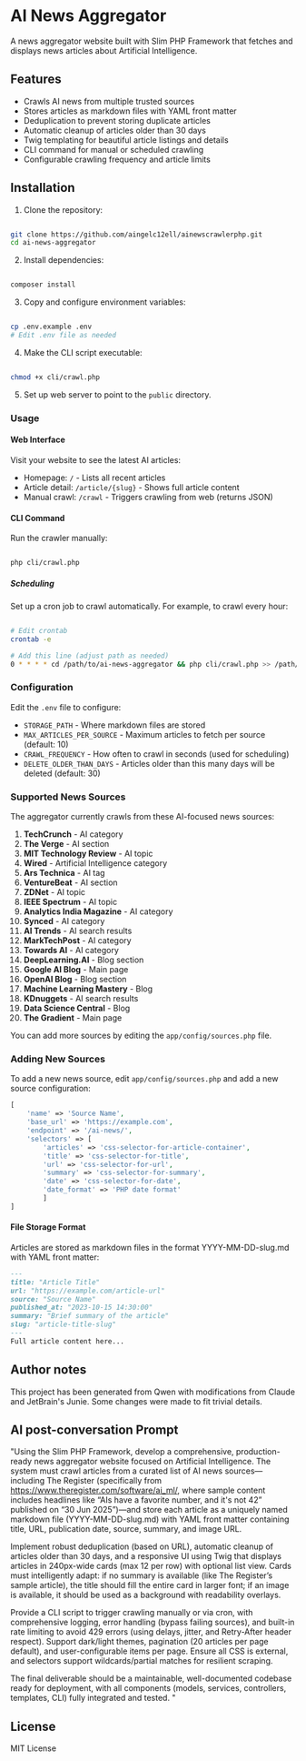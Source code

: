 # AI News Aggregator

A news aggregator website built with Slim PHP Framework that fetches and displays news articles about Artificial Intelligence.

## Features

- Crawls AI news from multiple trusted sources
- Stores articles as markdown files with YAML front matter
- Deduplication to prevent storing duplicate articles
- Automatic cleanup of articles older than 30 days
- Twig templating for beautiful article listings and details
- CLI command for manual or scheduled crawling
- Configurable crawling frequency and article limits

## Installation

1. Clone the repository:
```bash

git clone https://github.com/aingelc12ell/ainewscrawlerphp.git
cd ai-news-aggregator
```
2. Install dependencies:
```bash

composer install
```
3. Copy and configure environment variables:
```bash

cp .env.example .env
# Edit .env file as needed
```
4. Make the CLI script executable:
```bash

chmod +x cli/crawl.php
```
5. Set up web server to point to the `public` directory.

### Usage

#### Web Interface
Visit your website to see the latest AI articles:
- Homepage: `/` - Lists all recent articles
- Article detail: `/article/{slug}` - Shows full article content
- Manual crawl: `/crawl` - Triggers crawling from web (returns JSON)

#### CLI Command
Run the crawler manually:
```bash

php cli/crawl.php
```

##### Scheduling
Set up a cron job to crawl automatically. For example, to crawl every hour:
```bash

# Edit crontab
crontab -e

# Add this line (adjust path as needed)
0 * * * * cd /path/to/ai-news-aggregator && php cli/crawl.php >> /path/to/ai-news-aggregator/storage/logs/crawl.log 2>&1
```

### Configuration
Edit the `.env` file to configure:

- `STORAGE_PATH` - Where markdown files are stored
- `MAX_ARTICLES_PER_SOURCE` - Maximum articles to fetch per source (default: 10)
- `CRAWL_FREQUENCY` - How often to crawl in seconds (used for scheduling)
- `DELETE_OLDER_THAN_DAYS` - Articles older than this many days will be deleted (default: 30)

### Supported News Sources

The aggregator currently crawls from these AI-focused news sources:

1. **TechCrunch** - AI category
2. **The Verge** - AI section
3. **MIT Technology Review** - AI topic
4. **Wired** - Artificial Intelligence category
5. **Ars Technica** - AI tag
6. **VentureBeat** - AI section
7. **ZDNet** - AI topic
8. **IEEE Spectrum** - AI topic
9. **Analytics India Magazine** - AI category
10. **Synced** - AI category
11. **AI Trends** - AI search results
12. **MarkTechPost** - AI category
13. **Towards AI** - AI category
14. **DeepLearning.AI** - Blog section
15. **Google AI Blog** - Main page
16. **OpenAI Blog** - Blog section
17. **Machine Learning Mastery** - Blog
18. **KDnuggets** - AI search results
19. **Data Science Central** - Blog
20. **The Gradient** - Main page

You can add more sources by editing the `app/config/sources.php` file.

### Adding New Sources
To add a new news source, edit `app/config/sources.php` and add a new source configuration:
```php
[
    'name' => 'Source Name',
    'base_url' => 'https://example.com',
    'endpoint' => '/ai-news/',
    'selectors' => [
        'articles' => 'css-selector-for-article-container',
        'title' => 'css-selector-for-title',
        'url' => 'css-selector-for-url',
        'summary' => 'css-selector-for-summary',
        'date' => 'css-selector-for-date',
        'date_format' => 'PHP date format'
        ]
]
```

#### File Storage Format
Articles are stored as markdown files in the format YYYY-MM-DD-slug.md with YAML front matter:
```markdown
---
title: "Article Title"
url: "https://example.com/article-url"
source: "Source Name"
published_at: "2023-10-15 14:30:00"
summary: "Brief summary of the article"
slug: "article-title-slug"
---
Full article content here...
```

## Author notes
This project has been generated from Qwen with modifications from Claude and JetBrain's Junie.
Some changes were made to fit trivial details.

## AI post-conversation Prompt
"Using the Slim PHP Framework, develop a comprehensive, production-ready news aggregator website 
focused on Artificial Intelligence. The system must crawl articles from a curated list of AI news 
sources—including The Register (specifically from https://www.theregister.com/software/ai_ml/, 
where sample content includes headlines like “AIs have a favorite number, and it's not 42” 
published on “30 Jun 2025”)—and store each article as a uniquely named markdown file (YYYY-MM-DD-slug.md) 
with YAML front matter containing title, URL, publication date, source, summary, and image URL.

Implement robust deduplication (based on URL), automatic cleanup of articles older than 30 days, 
and a responsive UI using Twig that displays articles in 240px-wide cards (max 12 per row) with 
optional list view. Cards must intelligently adapt: if no summary is available (like The 
Register’s sample article), the title should fill the entire card in larger font; if an image is 
available, it should be used as a background with readability overlays.

Provide a CLI script to trigger crawling manually or via cron, with comprehensive logging, 
error handling (bypass failing sources), and built-in rate limiting to avoid 429 errors 
(using delays, jitter, and Retry-After header respect). Support dark/light themes, pagination 
(20 articles per page default), and user-configurable items per page. Ensure all CSS is external, 
and selectors support wildcards/partial matches for resilient scraping.

The final deliverable should be a maintainable, well-documented codebase ready for deployment, 
with all components (models, services, controllers, templates, CLI) fully integrated and tested. "

## License
MIT License